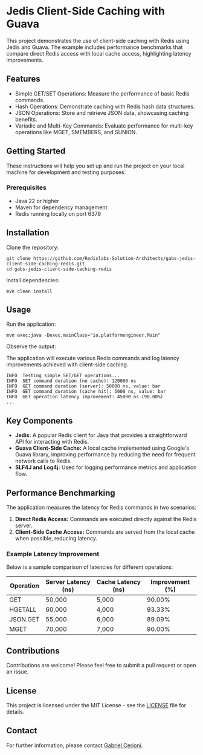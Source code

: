 # Jedis Client-Side Caching with Guava

This project demonstrates the use of client-side caching with Redis using Jedis and Guava. The example includes performance benchmarks that compare direct Redis access with local cache access, highlighting latency improvements.

## Features

- Simple GET/SET Operations: Measure the performance of basic Redis commands.
- Hash Operations: Demonstrate caching with Redis hash data structures.
- JSON Operations: Store and retrieve JSON data, showcasing caching benefits.
- Variadic and Multi-Key Commands: Evaluate performance for multi-key operations like MGET, SMEMBERS, and SUNION.

## Getting Started

These instructions will help you set up and run the project on your local machine for development and testing purposes.

### Prerequisites

- Java 22 or higher
- Maven for dependency management
- Redis running locally on port 6379

## Installation

Clone the repository:
```shell
git clone https://github.com/Redislabs-Solution-Architects/gabs-jedis-client-side-caching-redis.git
cd gabs-jedis-client-side-caching-redis
```

Install dependencies:
```shell
mvn clean install
```

## Usage

Run the application:
```shell
mvn exec:java -Dexec.mainClass="io.platformengineer.Main"
```

Observe the output:

The application will execute various Redis commands and log latency improvements achieved with client-side caching.

```shell
INFO  Testing simple SET/GET operations...
INFO  SET command duration (no cache): 120000 ns
INFO  GET command duration (server): 50000 ns, value: bar
INFO  GET command duration (cache hit): 5000 ns, value: bar
INFO  GET operation latency improvement: 45000 ns (90.00%)
...
```

## Key Components

- **Jedis:** A popular Redis client for Java that provides a straightforward API for interacting with Redis.
- **Guava Client-Side Cache:** A local cache implemented using Google's Guava library, improving performance by reducing the need for frequent network calls to Redis.
- **SLF4J and Log4j:** Used for logging performance metrics and application flow.

## Performance Benchmarking

The application measures the latency for Redis commands in two scenarios:

1. **Direct Redis Access:** Commands are executed directly against the Redis server.
2. **Client-Side Cache Access:** Commands are served from the local cache when possible, reducing latency.

### Example Latency Improvement

Below is a sample comparison of latencies for different operations:

| Operation | Server Latency (ns) | Cache Latency (ns) | Improvement (%) |
|-----------|---------------------|--------------------|-----------------|
| GET       | 50,000              | 5,000              | 90.00%          |
| HGETALL   | 60,000              | 4,000              | 93.33%          |
| JSON.GET  | 55,000              | 6,000              | 89.09%          |
| MGET      | 70,000              | 7,000              | 90.00%          |

## Contributions

Contributions are welcome! Please feel free to submit a pull request or open an issue.

## License

This project is licensed under the MIT License - see the [LICENSE](LICENSE) file for details.

## Contact

For further information, please contact [Gabriel Cerioni](mailto:gabriel.cerioni@redis.com).

